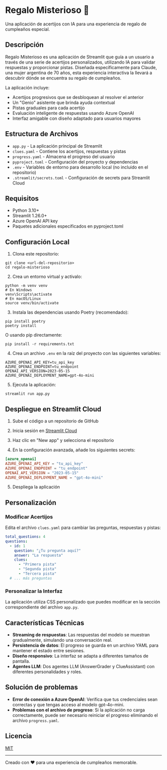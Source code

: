 # Regalo Misterioso 🎁

Una aplicación de acertijos con IA para una experiencia de regalo de cumpleaños especial.

## Descripción

Regalo Misterioso es una aplicación de Streamlit que guía a un usuario a través de una serie de acertijos personalizados, utilizando IA para validar respuestas y proporcionar pistas. Diseñada específicamente para Claude, una mujer argentina de 70 años, esta experiencia interactiva la llevará a descubrir dónde se encuentra su regalo de cumpleaños.

La aplicación incluye:
- Acertijos progresivos que se desbloquean al resolver el anterior
- Un "Genio" asistente que brinda ayuda contextual
- Pistas graduales para cada acertijo
- Evaluación inteligente de respuestas usando Azure OpenAI
- Interfaz amigable con diseño adaptado para usuarios mayores

## Estructura de Archivos

- `app.py` - La aplicación principal de Streamlit
- `clues.yaml` - Contiene los acertijos, respuestas y pistas
- `progress.yaml` - Almacena el progreso del usuario
- `pyproject.toml` - Configuración del proyecto y dependencias
- `.env` - Variables de entorno para desarrollo local (no incluido en el repositorio)
- `.streamlit/secrets.toml` - Configuración de secrets para Streamlit Cloud

## Requisitos

- Python 3.10+
- Streamlit 1.26.0+
- Azure OpenAI API key
- Paquetes adicionales especificados en pyproject.toml

## Configuración Local

1. Clona este repositorio:
```
git clone <url-del-repositorio>
cd regalo-misterioso
```

2. Crea un entorno virtual y actívalo:
```
python -m venv venv
# En Windows
venv\Scripts\activate
# En macOS/Linux
source venv/bin/activate
```

3. Instala las dependencias usando Poetry (recomendado):
```
pip install poetry
poetry install
```

O usando pip directamente:
```
pip install -r requirements.txt
```

4. Crea un archivo `.env` en la raíz del proyecto con las siguientes variables:
```
AZURE_OPENAI_API_KEY=tu_api_key
AZURE_OPENAI_ENDPOINT=tu_endpoint
OPENAI_API_VERSION=2023-05-15
AZURE_OPENAI_DEPLOYMENT_NAME=gpt-4o-mini
```

5. Ejecuta la aplicación:
```
streamlit run app.py
```

## Despliegue en Streamlit Cloud

1. Sube el código a un repositorio de GitHub

2. Inicia sesión en [Streamlit Cloud](https://streamlit.io/cloud)

3. Haz clic en "New app" y selecciona el repositorio

4. En la configuración avanzada, añade los siguientes secrets:
```toml
[azure_openai]
AZURE_OPENAI_API_KEY = "tu_api_key"
AZURE_OPENAI_ENDPOINT = "tu_endpoint"
OPENAI_API_VERSION = "2023-05-15"
AZURE_OPENAI_DEPLOYMENT_NAME = "gpt-4o-mini"
```

5. Despliega la aplicación

## Personalización

### Modificar Acertijos

Edita el archivo `clues.yaml` para cambiar las preguntas, respuestas y pistas:

```yaml
total_questions: 4
questions:
  - id: 1
    question: "¿Tu pregunta aquí?"
    answer: "La respuesta"
    clues:
      - "Primera pista"
      - "Segunda pista"
      - "Tercera pista"
  # ... más preguntas
```

### Personalizar la Interfaz

La aplicación utiliza CSS personalizado que puedes modificar en la sección correspondiente del archivo `app.py`.

## Características Técnicas

- **Streaming de respuestas**: Las respuestas del modelo se muestran gradualmente, simulando una conversación real.
- **Persistencia de datos**: El progreso se guarda en un archivo YAML para mantener el estado entre sesiones.
- **Diseño responsivo**: La interfaz se adapta a diferentes tamaños de pantalla.
- **Agentes LLM**: Dos agentes LLM (AnswerGrader y ClueAssistant) con diferentes personalidades y roles.

## Solución de problemas

- **Error de conexión a Azure OpenAI**: Verifica que tus credenciales sean correctas y que tengas acceso al modelo gpt-4o-mini.
- **Problemas con el archivo de progreso**: Si la aplicación no carga correctamente, puede ser necesario reiniciar el progreso eliminando el archivo `progress.yaml`.

## Licencia

[MIT](LICENSE)

---

Creado con ❤️ para una experiencia de cumpleaños memorable.

